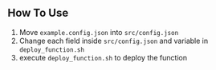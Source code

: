 ## How To Use

1. Move `example.config.json` into `src/config.json`
2. Change each field inside `src/config.json` and variable in `deploy_function.sh`
3. execute `deploy_function.sh` to deploy the function
